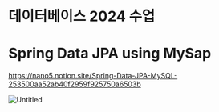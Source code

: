 # 데이터베이스 2024 수업


# Spring Data JPA using MySap
https://nano5.notion.site/Spring-Data-JPA-MySQL-253500aa52ab40f2959f925750a6503b


![Untitled](https://github.com/AYEOOON/SpringDataJPA/assets/101050134/1b297d5b-815e-4d4d-8ec4-3603dd89d5ff)
